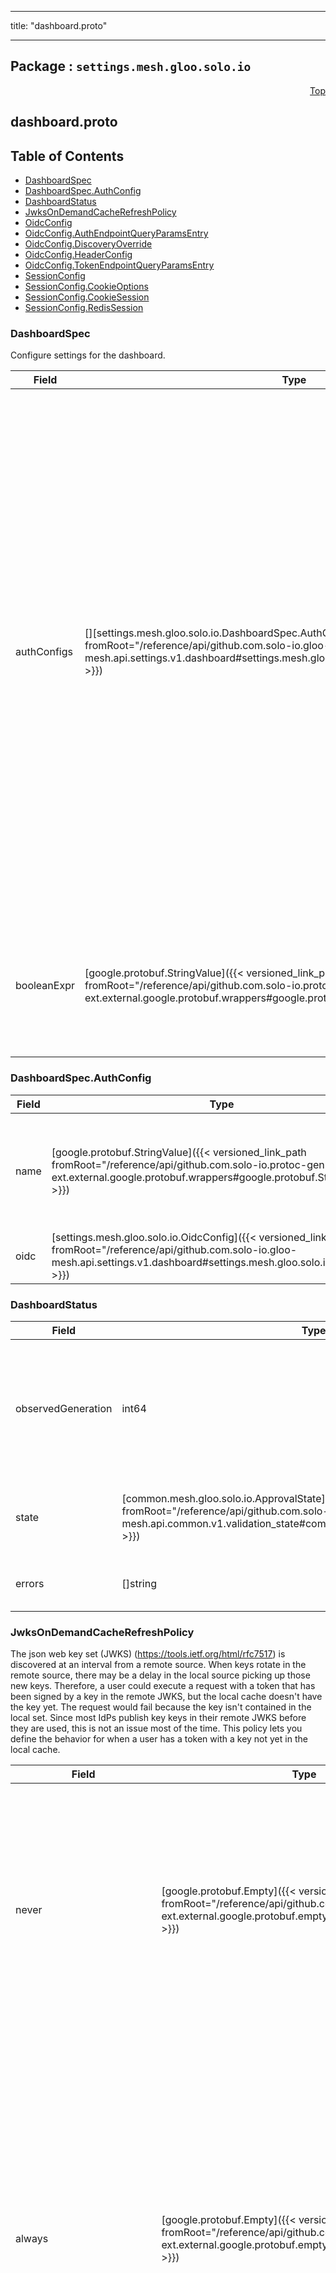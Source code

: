 
---

title: "dashboard.proto"

---

## Package : `settings.mesh.gloo.solo.io`



<a name="top"></a>

<a name="API Reference for dashboard.proto"></a>
<p align="right"><a href="#top">Top</a></p>

## dashboard.proto


## Table of Contents
  - [DashboardSpec](#settings.mesh.gloo.solo.io.DashboardSpec)
  - [DashboardSpec.AuthConfig](#settings.mesh.gloo.solo.io.DashboardSpec.AuthConfig)
  - [DashboardStatus](#settings.mesh.gloo.solo.io.DashboardStatus)
  - [JwksOnDemandCacheRefreshPolicy](#settings.mesh.gloo.solo.io.JwksOnDemandCacheRefreshPolicy)
  - [OidcConfig](#settings.mesh.gloo.solo.io.OidcConfig)
  - [OidcConfig.AuthEndpointQueryParamsEntry](#settings.mesh.gloo.solo.io.OidcConfig.AuthEndpointQueryParamsEntry)
  - [OidcConfig.DiscoveryOverride](#settings.mesh.gloo.solo.io.OidcConfig.DiscoveryOverride)
  - [OidcConfig.HeaderConfig](#settings.mesh.gloo.solo.io.OidcConfig.HeaderConfig)
  - [OidcConfig.TokenEndpointQueryParamsEntry](#settings.mesh.gloo.solo.io.OidcConfig.TokenEndpointQueryParamsEntry)
  - [SessionConfig](#settings.mesh.gloo.solo.io.SessionConfig)
  - [SessionConfig.CookieOptions](#settings.mesh.gloo.solo.io.SessionConfig.CookieOptions)
  - [SessionConfig.CookieSession](#settings.mesh.gloo.solo.io.SessionConfig.CookieSession)
  - [SessionConfig.RedisSession](#settings.mesh.gloo.solo.io.SessionConfig.RedisSession)







<a name="settings.mesh.gloo.solo.io.DashboardSpec"></a>

### DashboardSpec
Configure settings for the dashboard.


| Field | Type | Label | Description |
| ----- | ---- | ----- | ----------- |
| authConfigs | [][settings.mesh.gloo.solo.io.DashboardSpec.AuthConfig]({{< versioned_link_path fromRoot="/reference/api/github.com.solo-io.gloo-mesh.api.settings.v1.dashboard#settings.mesh.gloo.solo.io.DashboardSpec.AuthConfig" >}}) | repeated | List of auth configs to be checked for requests on a route referencing this auth config, By default, every config must be authorized for the entire request to be authorized. This behavior can be changed by defining names for each config and defining `boolean_expr` below.<br>State is shared between successful requests on the chain, i.e., the headers returned from each successful auth service get appended into the final auth response. |
  | booleanExpr | [google.protobuf.StringValue]({{< versioned_link_path fromRoot="/reference/api/github.com.solo-io.protoc-gen-ext.external.google.protobuf.wrappers#google.protobuf.StringValue" >}}) |  | How to handle processing of named configs within an auth config chain. An example config might be: `( basic1 || basic2 || (oidc1 && !oidc2) )` The boolean expression is evaluated left to right but honors parenthesis and short-circuiting. |
  





<a name="settings.mesh.gloo.solo.io.DashboardSpec.AuthConfig"></a>

### DashboardSpec.AuthConfig



| Field | Type | Label | Description |
| ----- | ---- | ----- | ----------- |
| name | [google.protobuf.StringValue]({{< versioned_link_path fromRoot="/reference/api/github.com.solo-io.protoc-gen-ext.external.google.protobuf.wrappers#google.protobuf.StringValue" >}}) |  | optional: used when defining complex boolean logic, if `boolean_expr` is defined below. Also used in logging. If omitted, an automatically generated name will be used (e.g. config_0, of the pattern 'config_$INDEX_IN_CHAIN'). |
  | oidc | [settings.mesh.gloo.solo.io.OidcConfig]({{< versioned_link_path fromRoot="/reference/api/github.com.solo-io.gloo-mesh.api.settings.v1.dashboard#settings.mesh.gloo.solo.io.OidcConfig" >}}) |  |  |
  





<a name="settings.mesh.gloo.solo.io.DashboardStatus"></a>

### DashboardStatus



| Field | Type | Label | Description |
| ----- | ---- | ----- | ----------- |
| observedGeneration | int64 |  | The most recent generation observed in the the Dashboard metadata. If the `observedGeneration` does not match `metadata.generation`, Gloo Mesh has not processed the most recent version of this resource. |
  | state | [common.mesh.gloo.solo.io.ApprovalState]({{< versioned_link_path fromRoot="/reference/api/github.com.solo-io.gloo-mesh.api.common.v1.validation_state#common.mesh.gloo.solo.io.ApprovalState" >}}) |  | The state of the overall resource. It will only show accepted if no processing errors encountered. |
  | errors | []string | repeated | Any errors encountered while processing Settings object. |
  





<a name="settings.mesh.gloo.solo.io.JwksOnDemandCacheRefreshPolicy"></a>

### JwksOnDemandCacheRefreshPolicy
The json web key set (JWKS) (https://tools.ietf.org/html/rfc7517) is discovered at an interval from a remote source. When keys rotate in the remote source, there may be a delay in the local source picking up those new keys. Therefore, a user could execute a request with a token that has been signed by a key in the remote JWKS, but the local cache doesn't have the key yet. The request would fail because the key isn't contained in the local set. Since most IdPs publish key keys in their remote JWKS before they are used, this is not an issue most of the time. This policy lets you define the behavior for when a user has a token with a key not yet in the local cache.


| Field | Type | Label | Description |
| ----- | ---- | ----- | ----------- |
| never | [google.protobuf.Empty]({{< versioned_link_path fromRoot="/reference/api/github.com.solo-io.protoc-gen-ext.external.google.protobuf.empty#google.protobuf.Empty" >}}) |  | Never refresh the local JWKS cache on demand. If a key is not in the cache, it is assumed to be malicious. This is the default policy since we assume that IdPs publish keys before they rotate them, and frequent polling finds the newest keys. |
  | always | [google.protobuf.Empty]({{< versioned_link_path fromRoot="/reference/api/github.com.solo-io.protoc-gen-ext.external.google.protobuf.empty#google.protobuf.Empty" >}}) |  | If a key is not in the cache, fetch the most recent keys from the IdP and update the cache. NOTE: This should only be done in trusted environments, since missing keys will each trigger a request to the IdP. Using this in an environment exposed to the internet will allow malicious agents to execute a DDoS attack by spamming protected endpoints with tokens signed by invalid keys. |
  | maxIdpReqPerPollingInterval | uint32 |  | If a key is not in the cache, fetch the most recent keys from the IdP and update the cache. This value sets the number of requests to the IdP per polling interval. If that limit is exceeded, we will stop fetching from the IdP for the remainder of the polling interval. |
  





<a name="settings.mesh.gloo.solo.io.OidcConfig"></a>

### OidcConfig



| Field | Type | Label | Description |
| ----- | ---- | ----- | ----------- |
| clientId | string |  | The client ID from the issuer |
  | clientSecret | [core.skv2.solo.io.ObjectRef]({{< versioned_link_path fromRoot="/reference/api/github.com.solo-io.skv2.api.core.v1.core#core.skv2.solo.io.ObjectRef" >}}) |  | THe client secret from the issuer |
  | issuerUrl | string |  | The url of the issuer. We will look for OIDC information in:   {{ issuerURL }}/.well-known/openid-configuration |
  | authEndpointQueryParams | [][settings.mesh.gloo.solo.io.OidcConfig.AuthEndpointQueryParamsEntry]({{< versioned_link_path fromRoot="/reference/api/github.com.solo-io.gloo-mesh.api.settings.v1.dashboard#settings.mesh.gloo.solo.io.OidcConfig.AuthEndpointQueryParamsEntry" >}}) | repeated | Extra query parameters to apply to the authorization request to the identity provider. For example, using the PKCE flow (https://www.oauth.com/oauth2-servers/pkce/authorization-request/) by setting `code_challenge` and `code_challenge_method`. |
  | tokenEndpointQueryParams | [][settings.mesh.gloo.solo.io.OidcConfig.TokenEndpointQueryParamsEntry]({{< versioned_link_path fromRoot="/reference/api/github.com.solo-io.gloo-mesh.api.settings.v1.dashboard#settings.mesh.gloo.solo.io.OidcConfig.TokenEndpointQueryParamsEntry" >}}) | repeated | Extra query parameters to apply to the token request to the identity provider. For example, using the PKCE flow (https://www.oauth.com/oauth2-servers/pkce/authorization-request/) by setting `code_challenge` and `code_challenge_method`. |
  | appUrl | string |  | URL to redirect to after successful auth. |
  | callbackPath | string |  | Path to handle the OIDC callback. |
  | logoutPath | string |  | Path used to logout. If not provided, logout will be disabled. |
  | scopes | []string | repeated | Scopes to request in addition to 'openid'. |
  | header | [settings.mesh.gloo.solo.io.OidcConfig.HeaderConfig]({{< versioned_link_path fromRoot="/reference/api/github.com.solo-io.gloo-mesh.api.settings.v1.dashboard#settings.mesh.gloo.solo.io.OidcConfig.HeaderConfig" >}}) |  | Additional headers. |
  | discoveryOverride | [settings.mesh.gloo.solo.io.OidcConfig.DiscoveryOverride]({{< versioned_link_path fromRoot="/reference/api/github.com.solo-io.gloo-mesh.api.settings.v1.dashboard#settings.mesh.gloo.solo.io.OidcConfig.DiscoveryOverride" >}}) |  | Ensure that certain values are set regardless of what the OIDC provider returns. |
  | discoveryPollInterval | [google.protobuf.Duration]({{< versioned_link_path fromRoot="/reference/api/github.com.solo-io.protoc-gen-ext.external.google.protobuf.duration#google.protobuf.Duration" >}}) |  | How often to poll the OIDC issuer for new configuration. |
  | jwksCacheRefreshPolicy | [settings.mesh.gloo.solo.io.JwksOnDemandCacheRefreshPolicy]({{< versioned_link_path fromRoot="/reference/api/github.com.solo-io.gloo-mesh.api.settings.v1.dashboard#settings.mesh.gloo.solo.io.JwksOnDemandCacheRefreshPolicy" >}}) |  | If a user executes a request with a key that is not found in the JWKS, it could be that the keys have rotated on the remote source, and not yet in the local cache. This policy lets you define the behavior for how to refresh the local cache during a request where an invalid key is provided |
  





<a name="settings.mesh.gloo.solo.io.OidcConfig.AuthEndpointQueryParamsEntry"></a>

### OidcConfig.AuthEndpointQueryParamsEntry



| Field | Type | Label | Description |
| ----- | ---- | ----- | ----------- |
| key | string |  |  |
  | value | string |  |  |
  





<a name="settings.mesh.gloo.solo.io.OidcConfig.DiscoveryOverride"></a>

### OidcConfig.DiscoveryOverride
OIDC configuration is discovered at <issuerUrl>/.well-known/openid-configuration The discovery override defines any properties that should override this discovery configuration https://openid.net/specs/openid-connect-discovery-1_0.html#ProviderMetadata


| Field | Type | Label | Description |
| ----- | ---- | ----- | ----------- |
| authEndpoint | string |  | URL of the provider authorization endpoint. |
  | tokenEndpoint | string |  | URL of the provider token endpoint. |
  | jwksUri | string |  | URL of the provider JSON web key set. |
  | scopes | []string | repeated | List of scope values that the provider supports. |
  | responseTypes | []string | repeated | List of response types that the provider supports. |
  | subjects | []string | repeated | List of subject identifier types that the provider supports. |
  | idTokenAlgs | []string | repeated | List of json web signature signing algorithms that the provider supports for encoding claims in a JWT. |
  | authMethods | []string | repeated | List of client authentication methods supported by the provider token endpoint. |
  | claims | []string | repeated | List of claim types that the provider supports. |
  





<a name="settings.mesh.gloo.solo.io.OidcConfig.HeaderConfig"></a>

### OidcConfig.HeaderConfig



| Field | Type | Label | Description |
| ----- | ---- | ----- | ----------- |
| idTokenHeader | string |  | If set, the ID token will be sent upstream with this header. |
  | accessTokenHeader | string |  | If set, the access token will be sent upstream with this header. |
  





<a name="settings.mesh.gloo.solo.io.OidcConfig.TokenEndpointQueryParamsEntry"></a>

### OidcConfig.TokenEndpointQueryParamsEntry



| Field | Type | Label | Description |
| ----- | ---- | ----- | ----------- |
| key | string |  |  |
  | value | string |  |  |
  





<a name="settings.mesh.gloo.solo.io.SessionConfig"></a>

### SessionConfig



| Field | Type | Label | Description |
| ----- | ---- | ----- | ----------- |
| cookieOptions | [settings.mesh.gloo.solo.io.SessionConfig.CookieOptions]({{< versioned_link_path fromRoot="/reference/api/github.com.solo-io.gloo-mesh.api.settings.v1.dashboard#settings.mesh.gloo.solo.io.SessionConfig.CookieOptions" >}}) |  | Set-Cookie options |
  | cookie | [settings.mesh.gloo.solo.io.SessionConfig.CookieSession]({{< versioned_link_path fromRoot="/reference/api/github.com.solo-io.gloo-mesh.api.settings.v1.dashboard#settings.mesh.gloo.solo.io.SessionConfig.CookieSession" >}}) |  | Store all session data in the cookie itself |
  | redis | [settings.mesh.gloo.solo.io.SessionConfig.RedisSession]({{< versioned_link_path fromRoot="/reference/api/github.com.solo-io.gloo-mesh.api.settings.v1.dashboard#settings.mesh.gloo.solo.io.SessionConfig.RedisSession" >}}) |  | Store the session data in a Redis instance. |
  





<a name="settings.mesh.gloo.solo.io.SessionConfig.CookieOptions"></a>

### SessionConfig.CookieOptions



| Field | Type | Label | Description |
| ----- | ---- | ----- | ----------- |
| maxAge | [google.protobuf.UInt32Value]({{< versioned_link_path fromRoot="/reference/api/github.com.solo-io.protoc-gen-ext.external.google.protobuf.wrappers#google.protobuf.UInt32Value" >}}) |  | Max age of the cookie. If unset, the default of 30 days will be used. To disable expiration, set explicitly to 0. |
  | notSecure | bool |  | Use an insecure cookie. Should only be used for testing and in trusted environments. |
  | path | [google.protobuf.StringValue]({{< versioned_link_path fromRoot="/reference/api/github.com.solo-io.protoc-gen-ext.external.google.protobuf.wrappers#google.protobuf.StringValue" >}}) |  | Path of the cookie. Defaults to "/", set to "" to disable the option. |
  | domain | string |  | Domain of the cookie. |
  





<a name="settings.mesh.gloo.solo.io.SessionConfig.CookieSession"></a>

### SessionConfig.CookieSession







<a name="settings.mesh.gloo.solo.io.SessionConfig.RedisSession"></a>

### SessionConfig.RedisSession






 <!-- end messages -->

 <!-- end enums -->

 <!-- end HasExtensions -->

 <!-- end services -->

